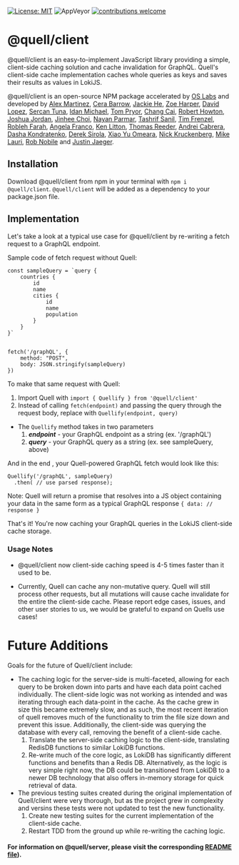 
[![License: MIT](https://img.shields.io/badge/License-MIT-yellow.svg)](https://github.com/open-source-labs/Quell/blob/master/LICENSE)
![AppVeyor](https://img.shields.io/badge/version-5.0.0-blue.svg)
[![contributions welcome](https://img.shields.io/badge/contributions-welcome-brightgreen.svg?style=flat)](https://github.com/open-source-labs/Quell/issues)

# @quell/client

@quell/client is an easy-to-implement JavaScript library providing a simple, client-side caching solution and cache invalidation for GraphQL. Quell's client-side cache implementation caches whole queries as keys and saves their results as values in LokiJS. 

@quell/client is an open-source NPM package accelerated by [OS Labs](https://github.com/open-source-labs) and developed by [Alex Martinez](https://github.com/alexmartinez123), [Cera Barrow](https://github.com/cerab), [Jackie He](https://github.com/Jckhe), [Zoe Harper](https://github.com/ContraireZoe), [David Lopez](https://github.com/DavidMPLopez), [Sercan Tuna](https://github.com/srcntuna), [Idan Michael](https://github.com/IdanMichael), [Tom Pryor](https://github.com/Turmbeoz), [Chang Cai](https://github.com/ccai89), [Robert Howton](https://github.com/roberthowton), [Joshua Jordan](https://github.com/jjordan-90), [Jinhee Choi](https://github.com/jcroadmovie), [Nayan Parmar](https://github.com/nparmar1), [Tashrif Sanil](https://github.com/tashrifsanil), [Tim Frenzel](https://github.com/TimFrenzel), [Robleh Farah](https://github.com/farahrobleh), [Angela Franco](https://github.com/ajfranco18), [Ken Litton](https://github.com/kenlitton), [Thomas Reeder](https://github.com/nomtomnom), [Andrei Cabrera](https://github.com/Andreicabrerao), [Dasha Kondratenko](https://github.com/dasha-k), [Derek Sirola](https://github.com/dsirola1), [Xiao Yu Omeara](https://github.com/xyomeara), [Nick Kruckenberg](https://github.com/kruckenberg), [Mike Lauri](https://github.com/MichaelLauri), [Rob Nobile](https://github.com/RobNobile) and [Justin Jaeger](https://github.com/justinjaeger).

## Installation

Download @quell/client from npm in your terminal with `npm i @quell/client`.
`@quell/client` will be added as a dependency to your package.json file.

## Implementation

Let's take a look at a typical use case for @quell/client by re-writing a fetch request to a GraphQL endpoint.

Sample code of fetch request without Quell:

```
const sampleQuery = `query {
    countries {
        id
        name
        cities {
            id
            name
            population
        }
    }
}`


fetch('/graphQL', {
    method: "POST",
    body: JSON.stringify(sampleQuery)
})
```

To make that same request with Quell:

1. Import Quell with `import { Quellify } from '@quell/client'`
2. Instead of calling `fetch(endpoint)` and passing the query through the request body, replace with `Quellify(endpoint, query)`

- The `Quellify` method takes in two parameters
  1. **_endpoint_** - your GraphQL endpoint as a string (ex. '/graphQL')
  2. **_query_** - your GraphQL query as a string (ex. see sampleQuery, above)


And in the end , your Quell-powered GraphQL fetch would look like this:

```
Quellify('/graphQL', sampleQuery)
  .then( // use parsed response);
```

Note: Quell will return a promise that resolves into a JS object containing your data in the same form as a typical GraphQL response `{ data: // response }`

That's it! You're now caching your GraphQL queries in the LokiJS client-side cache storage.

### Usage Notes

- @quell/client now client-side caching speed is 4-5 times faster than it used to be.

- Currently, Quell can cache any non-mutative query. Quell will still process other requests, but all mutations will cause cache invalidate for the entire the client-side cache. Please report edge cases, issues, and other user stories to us, we would be grateful to expand on Quells use cases! 

# Future Additions
Goals for the future of Quell/client include:
  - The caching logic for the server-side is multi-faceted, allowing for each query to be broken down into parts and have each data point cached individually. The client-side logic was not working as intended and was iterating through each data-point in the cache. As the cache grew in size this became extremely slow, and as such, the most recent iteration of quell removes much of the functionality to trim the file size down and prevent this issue. Additionally, the client-side was querying the database with every call, removing the benefit of a client-side cache. 
    1) Translate the server-side caching logic to the client-side, translating RedisDB functions to similar LokiDB functions.
    2) Re-write much of the core logic, as LokiDB has significantly different functions and benefits than a Redis DB. Alternatively, as the logic is very simple right now, the DB could be transitioned from LokiDB to a newer DB technology that also offers in-memory storage for quick retrieval of data. 
  - The previous testing suites created during the original implementation of Quell/client were very thorough, but as the project grew in complexity and versins these tests were not updated to test the new functionality. 
    1) Create new testing suites for the current implementation of the client-side cache.
    2) Restart TDD from the ground up while re-writing the caching logic. 

#### For information on @quell/server, please visit the corresponding [README file](../quell-server/README.md)).
